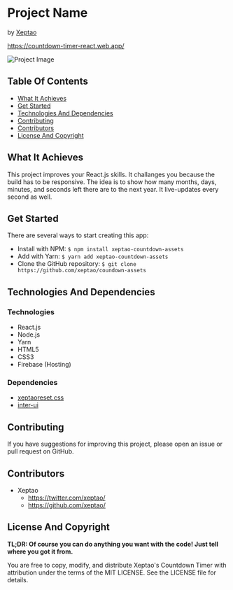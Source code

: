 # Project Name

by [Xeptao](https://github.com/xeptao/)

<https://countdown-timer-react.web.app/>

![Project Image](path-to-project.gif)

## Table Of Contents

* [What It Achieves](#what-it-achieves)
* [Get Started](#get-started)
* [Technologies And Dependencies](#technologies-and-dependencies)
* [Contributing](#contributing)
* [Contributors](#contributors)
* [License And Copyright](#license-and-copyright)

## What It Achieves

This project improves your React.js skills. It challanges you because the build has to be responsive. The idea is to show how many months, days, minutes, and seconds left there are to the next year. It live-updates every second as well.

## Get Started

There are several ways to start creating this app:

* Install with NPM: `$ npm install xeptao-countdown-assets`
* Add with Yarn: `$ yarn add xeptao-countdown-assets`
* Clone the GitHub repository: `$ git clone https://github.com/xeptao/coundown-assets`

## Technologies And Dependencies

### Technologies

* React.js
* Node.js
* Yarn
* HTML5
* CSS3
* Firebase (Hosting)

### Dependencies

* [xeptaoreset.css](https://github.com/xeptao/xeptaoreset/)
* [inter-ui](https://github.com/rsms/inter/)

## Contributing

If you have suggestions for improving this project, please open an issue or pull request on GitHub.

## Contributors

* Xeptao
  * <https://twitter.com/xeptao/>
  * <https://github.com/xeptao/>

## License And Copyright

**TL;DR: Of course you can do anything you want with the code! Just tell where you got it from.**

You are free to copy, modify, and distribute Xeptao's Countdown Timer with attribution under the terms of the MIT LICENSE. See the LICENSE file for details.
